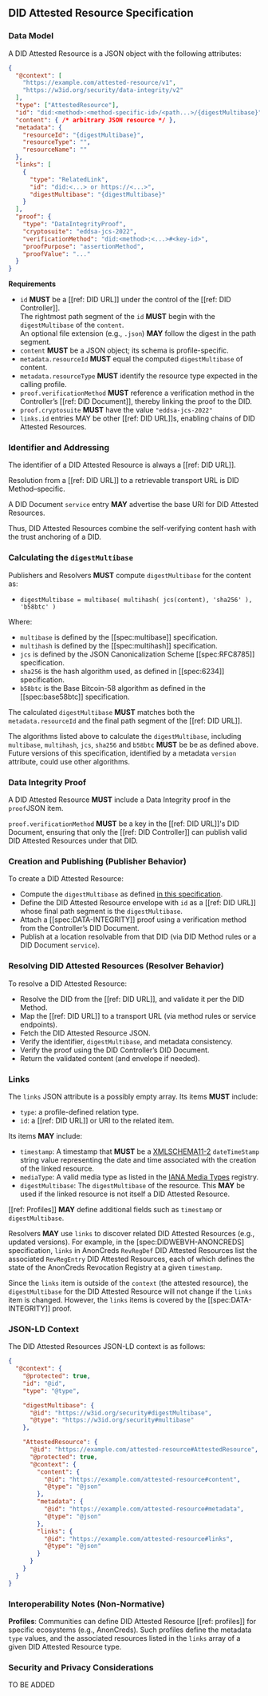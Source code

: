 ## DID Attested Resource Specification

### Data Model

A DID Attested Resource is a JSON object with the following attributes:

```json
{
  "@context": [
    "https://example.com/attested-resource/v1",
    "https://w3id.org/security/data-integrity/v2"
  ],
  "type": ["AttestedResource"],
  "id": "did:<method>:<method-specific-id>/<path...>/{digestMultibase}",
  "content": { /* arbitrary JSON resource */ },
  "metadata": {
    "resourceId": "{digestMultibase}",
    "resourceType": "",
    "resourceName": ""
  },
  "links": [
    {
      "type": "RelatedLink",
      "id": "did:<...> or https://<...>",
      "digestMultibase": "{digestMultibase}"
    }
  ],
  "proof": {
    "type": "DataIntegrityProof",
    "cryptosuite": "eddsa-jcs-2022",
    "verificationMethod": "did:<method>:<...>#<key-id>",
    "proofPurpose": "assertionMethod",
    "proofValue": "..."
  }
}
```

**Requirements**

- `id` **MUST** be a [[ref: DID URL]] under the control of the [[ref: DID Controller]].  
  The rightmost path segment of the `id` **MUST** begin with the `digestMultibase` of the `content`.  
  An optional file extension (e.g., `.json`) **MAY** follow the digest in the path segment.  
- `content` **MUST** be a JSON object; its schema is profile-specific.
- `metadata.resourceId` **MUST** equal the computed `digestMultibase` of content.
- `metadata.resourceType` **MUST** identify the resource type expected in the calling profile.
- `proof.verificationMethod` **MUST** reference a verification method in the Controller’s [[ref: DID Document]], thereby linking the proof to the DID.
- `proof.cryptosuite` **MUST** have the value `"eddsa-jcs-2022"`
- `links.id` entries MAY be other [[ref: DID URL]]s, enabling chains of DID Attested Resources.

### Identifier and Addressing

The identifier of a DID Attested Resource is always a [[ref: DID URL]].

Resolution from a [[ref: DID URL]] to a retrievable transport URL is DID Method–specific.

A DID Document `service` entry **MAY** advertise the base URI for DID Attested Resources.

Thus, DID Attested Resources combine the self-verifying content hash with the trust anchoring of a DID.

### Calculating the `digestMultibase`

Publishers and Resolvers **MUST** compute `digestMultibase` for the content as:

- `digestMultibase = multibase( multihash( jcs(content), 'sha256' ), 'b58btc' )`

Where:

- `multibase` is defined by the [[spec:multibase]] specification.
- `multihash` is defined by the [[spec:multihash]] specification.
- `jcs` is defined by the JSON Canonicalization Scheme [[spec:RFC8785]] specification.
- `sha256` is the hash algorithm used, as defined in [[spec:6234]] specification.
- `b58btc` is the Base Bitcoin-58 algorithm as defined in the [[spec:base58btc]] specification.

The calculated `digestMultibase` **MUST** matches both the `metadata.resourceId` and the final path segment of the [[ref: DID URL]].

The algorithms listed above to calculate the `digestMultibase`, including `multibase`, `multihash`, `jcs`, `sha256` and `b58btc` **MUST** be be as defined above. Future versions of this specification, identified by a metadata `version` attribute, could use other algorithms.

### Data Integrity Proof

A DID Attested Resource **MUST** include a Data Integrity proof in the `proof`JSON item.

`proof.verificationMethod` **MUST** be a key in the [[ref: DID URL]]'s DID Document, ensuring that only the [[ref: DID Controller]] can publish valid DID Attested Resources under that DID.

### Creation and Publishing (Publisher Behavior)

To create a DID Attested Resource:

- Compute the `digestMultibase` as defined [in this specification](#calculating-the-digestmultibase).
- Define the DID Attested Resource envelope with `id` as a [[ref: DID URL]] whose final path segment is the `digestMultibase`.
- Attach a [[spec:DATA-INTEGRITY]] proof using a verification method from the Controller’s DID Document.
- Publish at a location resolvable from that DID (via DID Method rules or a DID Document `service`).

### Resolving DID Attested Resources (Resolver Behavior)

To resolve a DID Attested Resource:

- Resolve the DID from the [[ref: DID URL]], and validate it per the DID Method.
- Map the [[ref: DID URL]] to a transport URL (via method rules or service endpoints).
- Fetch the DID Attested Resource JSON.
- Verify the identifier, `digestMultibase`, and metadata consistency.
- Verify the proof using the DID Controller’s DID Document.
- Return the validated content (and envelope if needed).

### Links

The `links` JSON attribute is a possibly empty array. Its items **MUST** include:

- `type`: a profile-defined relation type.
- `id`: a [[ref: DID URL]] or URI to the related item.

Its items **MAY** include:

- `timestamp`: A timestamp that **MUST** be a [XMLSCHEMA11-2](https://www.w3.org/TR/xmlschema11-2/#dateTimeStamp) `dateTimeStamp` string value representing the date and time associated with the creation of the linked resource.
- `mediaType`: A valid media type as listed in the [IANA Media Types](https://www.iana.org/assignments/media-types/media-types.xhtml) registry.
- `digestMultibase`: The `digestMultibase` of the resource. This **MAY** be used if the linked resource is not itself a DID Attested Resource.

[[ref: Profiles]] **MAY** define additional fields such as `timestamp` or `digestMultibase`.

Resolvers **MAY** use `links` to discover related DID Attested Resources (e.g., updated versions). For example, in the [spec:DIDWEBVH-ANONCREDS] specification, `links` in AnonCreds `RevRegDef` DID Attested Resources list the associated `RevRegEntry` DID Attested Resources, each of which defines the state of the AnonCreds Revocation Registry at a given `timestamp`.

Since the `links` item is outside of the `context` (the attested resource), the `digestMultibase` for the DID Attested Resource will not change if the `links` item is changed. However, the `links` items is covered by the [[spec:DATA-INTEGRITY]] proof.

### JSON-LD Context

The DID Attested Resources JSON-LD context is as follows:

```json
{
  "@context": {
    "@protected": true,
    "id": "@id",
    "type": "@type",

    "digestMultibase": {
      "@id": "https://w3id.org/security#digestMultibase",
      "@type": "https://w3id.org/security#multibase"
    },

    "AttestedResource": {
      "@id": "https://example.com/attested-resource#AttestedResource",
      "@protected": true,
      "@context": {
        "content": {
          "@id": "https://example.com/attested-resource#content",
          "@type": "@json"
        },
        "metadata": {
          "@id": "https://example.com/attested-resource#metadata",
          "@type": "@json"
        },
        "links": {
          "@id": "https://example.com/attested-resource#links",
          "@type": "@json"
        }
      }
    }
  }
}
```

### Interoperability Notes (Non-Normative)

**Profiles**: Communities can define DID Attested Resource [[ref: profiles]] for specific ecosystems (e.g., AnonCreds). Such profiles define the metadata `type` values, and the associated resources listed in the `links` array of a given DID Attested Resource type.

### Security and Privacy Considerations

TO BE ADDED
